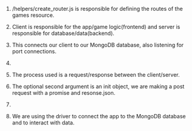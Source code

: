 1. /helpers/create_router.js is responsible for defining the routes of the games resource.

2. Client is responsible for the app/game logic(frontend) and server is responsible for database/data(backend).

3. This connects our client to our MongoDB database, also listening for port connections.

4.

5. The process used is a request/response between the client/server.

6. The optional second argument is an init object, we are making a post request with a promise and resonse.json.

7.

8. We are using the driver to connect the app to the MongoDB database and to interact with data.



<!-- 1. What is responsible for defining the routes of the `games` resource?
2. What do you notice about the folder structure?  Whats the client responsible for? Whats the server responsible for?
3. What are the the responsibilities of server.js?
4. What are the responsibilities of the `gamesRouter`?
5. What process does the the client (front-end) use to communicate with the server?
6. What optional second argument does the `fetch` method take? And what is it used for in this application? Hint: See [Using Fetch](https://developer.mozilla.org/en-US/docs/Web/API/Fetch_API/Using_Fetch) on the MDN docs
7. Which of the games API routes does the front-end application consume (i.e. make requests to)?
8. What are we using the [MongoDB Driver](http://mongodb.github.io/node-mongodb-native/) for? -->